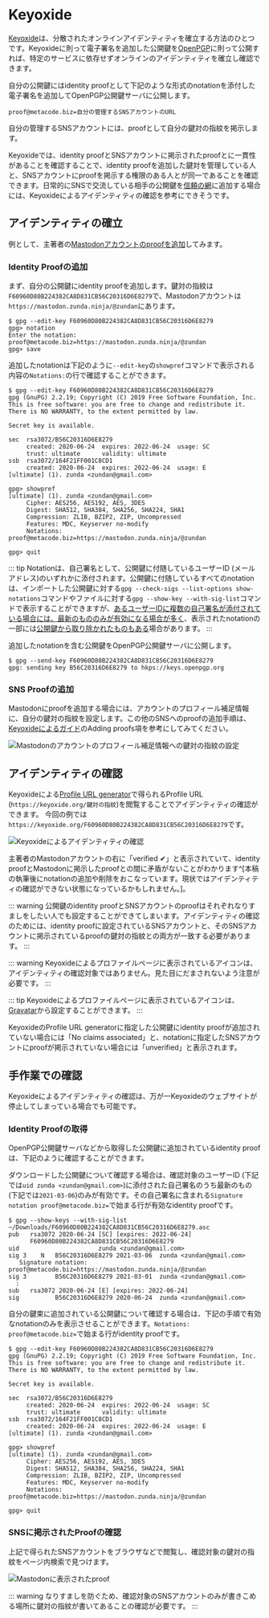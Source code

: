 # Keyoxide
[Keyoxide](https://keyoxide.org/)は、分散されたオンラインアイデンティティを確立する方法のひとつです。Keyoxideに則って電子署名を追加した公開鍵を[OpenPGP](../openpgp/)に則って公開すれば、特定のサービスに依存せずオンラインのアイデンティティを確立し確認できます。

自分の公開鍵にはidentity proofとして下記のような形式のnotationを添付した電子署名を追加してOpenPGP公開鍵サーバに公開します。

```
proof@metacode.biz=自分の管理するSNSアカウントのURL
```

自分の管理するSNSアカウントには、proofとして自分の鍵対の指紋を掲示します。

Keyoxideでは、identity proofとSNSアカウントに掲示されたproofとに一貫性があることを確認することで、identity proofを追加した鍵対を管理している人と、SNSアカウントにproofを掲示する権限のある人とが同一であることを確認できます。日常的にSNSで交流している相手の公開鍵を[信頼の網](../OpenPGP/wot.md#openpgpによる信頼の網)に追加する場合には、Keyoxideによるアイデンティティの確認を参考にできそうです。

## アイデンティティの確立
例として、主著者の[Mastodonアカウントのproofを追加](https://keyoxide.org/guides/mastodon)してみます。

### Identity Proofの追加
まず、自分の公開鍵にidentity proofを追加します。鍵対の指紋は`F60960D80B224382CA8D831CB56C20316D6E8279`で、Mastodonアカウントは`https://mastodon.zunda.ninja/@zundan`にあります。

```
$ gpg --edit-key F60960D80B224382CA8D831CB56C20316D6E8279
gpg> notation
Enter the notation: proof@metacode.biz=https://mastodon.zunda.ninja/@zundan
gpg> save
```

追加したnotationは下記のように`--edit-key`の`showpref`コマンドで表示される内容の`Notations:`の行で確認することができます。

```
$ gpg --edit-key F60960D80B224382CA8D831CB56C20316D6E8279
gpg (GnuPG) 2.2.19; Copyright (C) 2019 Free Software Foundation, Inc.
This is free software: you are free to change and redistribute it.
There is NO WARRANTY, to the extent permitted by law.

Secret key is available.

sec  rsa3072/B56C20316D6E8279
     created: 2020-06-24  expires: 2022-06-24  usage: SC
     trust: ultimate      validity: ultimate
ssb  rsa3072/164F21FF001C8CD1
     created: 2020-06-24  expires: 2022-06-24  usage: E
[ultimate] (1). zunda <zundan@gmail.com>

gpg> showpref
[ultimate] (1). zunda <zundan@gmail.com>
     Cipher: AES256, AES192, AES, 3DES
     Digest: SHA512, SHA384, SHA256, SHA224, SHA1
     Compression: ZLIB, BZIP2, ZIP, Uncompressed
     Features: MDC, Keyserver no-modify
     Notations: proof@metacode.biz=https://mastodon.zunda.ninja/@zundan

gpg> quit
```

::: tip
Notationは、自己署名として、公開鍵に付随しているユーザーID (メールアドレス)のいずれかに添付されます。公開鍵に付随しているすべてのnotationは、インポートした公開鍵に対する`gpg --check-sigs --list-options show-notations`コマンドやファイルに対する`gpg --show-key --with-sig-list`コマンドで表示することができますが、[あるユーザーIDに複数の自己署名が添付されている場合には、最新のもののみが有効になる場合が多く](https://tools.ietf.org/html/rfc4880#section-5.2.3.3)、表示されたnotationの一部には[公開鍵から取り除かれたものもある](https://zenn.dev/zunda/scraps/b93fa981ee68d2#comment-30a11b4c0a465c)場合があります。
:::


追加したnotationを含む公開鍵をOpenPGP公開鍵サーバに公開します。

```
$ gpg --send-key F60960D80B224382CA8D831CB56C20316D6E8279
gpg: sending key B56C20316D6E8279 to hkps://keys.openpgp.org
```

### SNS Proofの追加
Mastodonにproofを追加する場合には、アカウントのプロフィール補足情報に、自分の鍵対の指紋を設定します。この他のSNSへのproofの追加手順は、[Keyoxideによるガイド](https://keyoxide.org/guides)のAdding proofs項を参考にしてみてください。

![Mastodonのアカウントのプロフィール補足情報への鍵対の指紋の設定](/keyoxide-add-proof.png)

## アイデンティティの確認
Keyoxideによる[Profile URL generator](https://keyoxide.org/util/profile-url)で得られるProfile URL (`https://keyoxide.org/鍵対の指紋`)を閲覧することでアイデンティティの確認ができます。 今回の例では`https://keyoxide.org/F60960D80B224382CA8D831CB56C20316D6E8279`です。

![Keyoxideによるアイデンティティの確認](/keyoxide-verified.png)

主著者のMastodonアカウントの右に「verified ✔」と表示されていて、identity proofとMastodonに掲示したproofとの間に矛盾がないことがわかります^[本稿の執筆後にnotationの追加や削除をおこなっています。現状ではアイデンティティの確認ができない状態になっているかもしれません。]。

::: warning
公開鍵のidentity proofとSNSアカウントのproofはそれぞれなりすましをしたい人でも設定することができてしまいます。アイデンティティの確認のためには、identity proofに設定されているSNSアカウントと、そのSNSアカウントに掲示されているproofの鍵対の指紋との両方が一致する必要があります。
:::

::: warning
Keyoxideによるプロファイルページに表示されているアイコンは、アイデンティティの確認対象ではありません。見た目にだまされないよう注意が必要です。
:::

::: tip
Keyoxideによるプロファイルページに表示されているアイコンは、[Gravatar](https://ja.gravatar.com/)から設定することができます。
:::

KeyoxideのProfile URL generatorに指定した公開鍵にidentity proofが追加されていない場合には「No claims associated」と、notationに指定したSNSアカウントにproofが掲示されていない場合には「unverified」と表示されます。

## 手作業での確認
Keyoxideによるアイデンティティの確認は、万が一Keyoxideのウェブサイトが停止してしまっている場合でも可能です。

### Identity Proofの取得
OpenPGP公開鍵サーバなどから取得した公開鍵に追加されているidentity proofは、下記のように確認することができます。

ダウンロードした公開鍵について確認する場合は、確認対象のユーザーID (下記では`uid zunda <zundan@gmail.com>`)に添付された自己署名のうち最新のもの(下記では`2021-03-06`)のみが有効です。その自己署名に含まれる`Signature notation proof@metacode.biz=`で始まる行が有効なidentity proofです。

```
$ gpg --show-keys --with-sig-list ~/Downloads/F60960D80B224382CA8D831CB56C20316D6E8279.asc
pub   rsa3072 2020-06-24 [SC] [expires: 2022-06-24]
      F60960D80B224382CA8D831CB56C20316D6E8279
uid                      zunda <zundan@gmail.com>
sig 3    N   B56C20316D6E8279 2021-03-06  zunda <zundan@gmail.com>
   Signature notation: proof@metacode.biz=https://mastodon.zunda.ninja/@zundan
sig 3        B56C20316D6E8279 2021-03-01  zunda <zundan@gmail.com>
  :
sub   rsa3072 2020-06-24 [E] [expires: 2022-06-24]
sig          B56C20316D6E8279 2020-06-24  zunda <zundan@gmail.com>
```

自分の鍵束に追加されている公開鍵について確認する場合は、下記の手順で有効なnotationのみを表示させることができます。`Notations: proof@metacode.biz=`で始まる行がidentity proofです。

```
$ gpg --edit-key F60960D80B224382CA8D831CB56C20316D6E8279
gpg (GnuPG) 2.2.19; Copyright (C) 2019 Free Software Foundation, Inc.
This is free software: you are free to change and redistribute it.
There is NO WARRANTY, to the extent permitted by law.

Secret key is available.

sec  rsa3072/B56C20316D6E8279
     created: 2020-06-24  expires: 2022-06-24  usage: SC
     trust: ultimate      validity: ultimate
ssb  rsa3072/164F21FF001C8CD1
     created: 2020-06-24  expires: 2022-06-24  usage: E
[ultimate] (1). zunda <zundan@gmail.com>

gpg> showpref
[ultimate] (1). zunda <zundan@gmail.com>
     Cipher: AES256, AES192, AES, 3DES
     Digest: SHA512, SHA384, SHA256, SHA224, SHA1
     Compression: ZLIB, BZIP2, ZIP, Uncompressed
     Features: MDC, Keyserver no-modify
     Notations: proof@metacode.biz=https://mastodon.zunda.ninja/@zundan

gpg> quit
```

### SNSに掲示されたProofの確認
上記で得られたSNSアカウントをブラウザなどで閲覧し、確認対象の鍵対の指紋をページ内検索で見つけます。

![Mastodonに表示されたproof](/keyoxide-sns-proof.png)

::: warning
なりすましを防ぐため、確認対象のSNSアカウントのみが書きこめる場所に鍵対の指紋が書いてあることの確認が必要です。
:::
